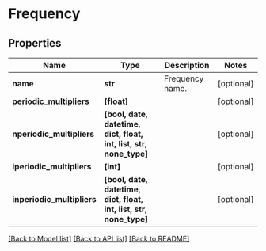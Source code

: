 # Frequency


## Properties
Name | Type | Description | Notes
------------ | ------------- | ------------- | -------------
**name** | **str** | Frequency name. | [optional] 
**periodic_multipliers** | **[float]** |  | [optional] 
**nperiodic_multipliers** | **[bool, date, datetime, dict, float, int, list, str, none_type]** |  | [optional] 
**iperiodic_multipliers** | **[int]** |  | [optional] 
**inperiodic_multipliers** | **[bool, date, datetime, dict, float, int, list, str, none_type]** |  | [optional] 

[[Back to Model list]](../README.md#documentation-for-models) [[Back to API list]](../README.md#documentation-for-api-endpoints) [[Back to README]](../README.md)


